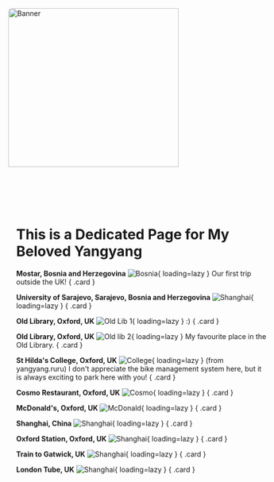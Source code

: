 <div style="margin: 0 -1rem 2rem; padding: 0;">
  <img src="/assets/yangyang/yangyang_and_i_exam.jpg" alt="Banner" style="width: 80%; max-height: 400px; object-fit: cover; border-radius: 8px;">
</div>

# This is a Dedicated Page for My Beloved Yangyang

<div class="grid" markdown>

**Mostar, Bosnia and Herzegovina** ![Bosnia](/assets/yangyang/yangyang_and_i_mostar.jpg){ loading=lazy } Our first trip outside the UK!
{ .card }

**University of Sarajevo, Sarajevo, Bosnia and Herzegovina** ![Shanghai](/assets/yangyang/yangyang_and_i_univ_sarajevo.jpg){ loading=lazy } 
{ .card }

**Old Library, Oxford, UK** ![Old Lib 1](/assets/yangyang/yangyang_and_i_oldlib1.jpg){ loading=lazy } :)
{ .card }

**Old Library, Oxford, UK** ![Old lib 2](/assets/yangyang/yangyang_and_i_oldlib2.jpg){ loading=lazy } My favourite place in the Old Library.
{ .card }

**St Hilda's College, Oxford, UK** ![College](/assets/yangyang/yangyang_and_i_college.jpg){ loading=lazy } (from yangyang.ruru) I don't appreciate the bike management system here, but it is always exciting to park here with you!
{ .card }

**Cosmo Restaurant, Oxford, UK** ![Cosmo](/assets/yangyang/yangyang_and_i_cosmo.jpg){ loading=lazy } 
{ .card }

**McDonald's, Oxford, UK** ![McDonald](/assets/yangyang/yangyang_and_i_mcdonald.jpg){ loading=lazy } 
{ .card }

**Shanghai, China** ![Shanghai](/assets/yangyang/yangyang_and_i_shanghai.jpg){ loading=lazy } 
{ .card }

**Oxford Station, Oxford, UK** ![Shanghai](/assets/yangyang/yangyang_and_i_station.jpg){ loading=lazy } 
{ .card }

**Train to Gatwick, UK** ![Shanghai](/assets/yangyang/yangyang_and_i_train_gatwick.jpg){ loading=lazy } 
{ .card }

**London Tube, UK** ![Shanghai](/assets/yangyang/yangyang_and_i_tube.jpg){ loading=lazy } 
{ .card }


</div>


